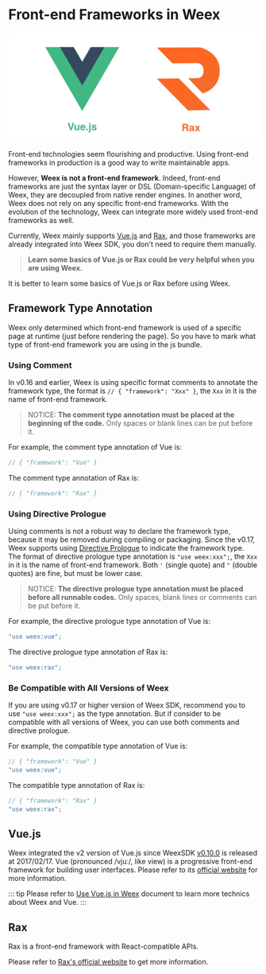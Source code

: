# Front-end Frameworks in Weex

![Vue and Rax](./images/vue-rax.png)

Front-end technologies seem flourishing and productive. Using front-end frameworks in production is a good way to write maintainable apps.

However, **Weex is not a front-end framework**. Indeed, front-end frameworks are just the syntax layer or DSL (Domain-specific Language) of Weex, they are decoupled from native render engines. In another word, Weex does not rely on any specific front-end frameworks. With the evolution of the technology, Weex can integrate more widely used front-end frameworks as well.

Currently, Weex mainly supports [Vue.js](https://vuejs.org/) and [Rax](https://alibaba.github.io/rax/), and those frameworks are already integrated into Weex SDK, you don't need to require them manually.

> **Learn some basics of Vue.js or Rax could be very helpful when you are using Weex.**

It is better to learn some basics of Vue.js or Rax before using Weex.

## Framework Type Annotation

Weex only determined which front-end framework is used of a specific page at runtime (just before rendering the page). So you have to mark what type of front-end framework you are using in the js bundle.

### Using Comment

In v0.16 and earlier, Weex is using specific format comments to annotate the framework type, the format is `// { "framework": "Xxx" }`, the `Xxx` in it is the name of front-end framework.

> NOTICE: **The comment type annotation must be placed at the beginning of the code.** Only spaces or blank lines can be put before it.

For example, the comment type annotation of Vue is:

```js
// { "framework": "Vue" }
```

The comment type annotation of Rax is:

```js
// { "framework": "Rax" }
```

### Using Directive Prologue <badge text="0.17+" type="warn" vertical="middle"/>

Using comments is not a robust way to declare the framework type, because it may be removed during compiling or packaging. Since the v0.17, Weex supports using [Directive Prologue](http://ecma-international.org/ecma-262/5.1/#sec-14.1) to indicate the framework type. The format of directive prologue type annotation is `"use weex:xxx";`, the `Xxx` in it is the name of front-end framework. Both `'` (single quote) and `"` (double quotes) are fine, but must be lower case.


> NOTICE: **The directive prologue type annotation must be placed before all runnable codes.** Only spaces, blank lines or comments can be put before it.

For example, the directive prologue type annotation of Vue is:

```js
"use weex:vue";
```

The directive prologue type annotation of Rax is:

```js
"use weex:rax";
```

### Be Compatible with All Versions of Weex

If you are using v0.17 or higher version of Weex SDK, recommend you to use `"use weex:xxx";` as the type annotation. But if consider to be compatible with all versions of Weex, you can use both comments and directive prologue.

For example, the compatible type annotation of Vue is:

```js
// { "framework": "Vue" }
"use weex:vue";
```

The compatible type annotation of Rax is:

```js
// { "framework": "Rax" }
"use weex:rax";
```

## Vue.js

Weex integrated the v2 version of Vue.js since WeexSDK [v0.10.0](https://github.com/alibaba/weex/releases/tag/v0.10.0) is released at 2017/02/17. Vue (pronounced /vjuː/, like view) is a progressive front-end framework for building user interfaces. Please refer to its [official website](https://vuejs.org/) for more information.

::: tip
Please refer to [Use Vue.js in Weex](./use-vue-in-weex.html) document to learn more technics about Weex and Vue.
:::

## Rax

Rax is a front-end framework with React-compatible APIs.

Please refer to [Rax's official website](https://alibaba.github.io/rax/) to get more information.
